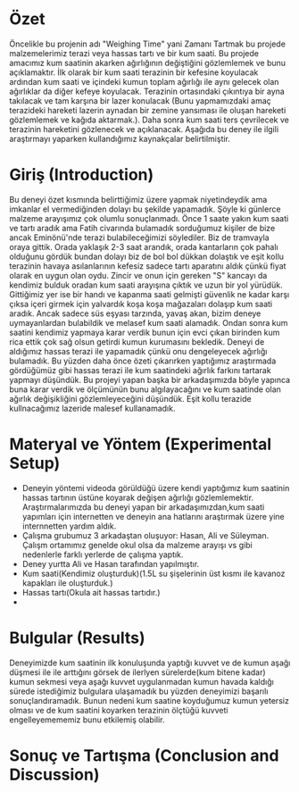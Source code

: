 
# Özet
Öncelikle bu projenin adı "Weighing Time" yani Zamanı Tartmak bu projede malzemelerimiz terazi veya hassas tartı ve bir kum saati.
Bu projede amacımız kum saatinin akarken ağırlığının değiştiğini gözlemlemek ve bunu açıklamaktır.
İlk olarak bir kum saati terazinin bir kefesine koyulacak ardından kum saati ve içindeki kumun toplam ağırlığı ile aynı gelecek olan
ağırlıklar da diğer kefeye koyulacak. Terazinin ortasındaki çıkıntıya bir ayna takılacak ve tam karşına bir lazer konulacak
(Bunu yapmamızdaki amaç terazideki hareketi lazerin aynadan bir zemine yansıması ile oluşan hareketi gözlemlemek ve kağıda aktarmak.).
Daha sonra kum saati ters çevrilecek ve terazinin hareketini gözlenecek ve açıklanacak. Aşağıda bu deney ile ilgili araştırmayı yaparken
kullandığımız kaynakçalar belirtilmiştir.
# Giriş (Introduction)
Bu deneyi özet kısmında belirttiğimiz üzere yapmak niyetindeydik ama imkanlar el vermediğinden dolayı bu şekilde yapamadık. Şöyle ki günlerce malzeme arayışımız çok olumlu sonuçlanmadı. Önce 1 saate yakın kum saati ve tartı aradık ama Fatih civarında bulamadık sorduğumuz kişiler de bize ancak Eminönü'nde terazi bulabileceğimizi söylediler. Biz de tramvayla oraya gittik. Orada yaklaşık 2-3 saat arandık, orada kantarların çok pahalı olduğunu gördük bundan dolayı biz de bol bol dükkan dolaştık ve eşit kollu terazinin havaya asılanlarının kefesiz sadece tartı aparatını aldık çünkü fiyat olarak en uygun olan oydu. Zincir ve onun için gereken "S" kancayı da kendimiz bulduk oradan kum saati arayışına çıktık ve uzun bir yol yürüdük. Gittiğimiz yer ise bir handı ve kapanma saati gelmişti güvenlik ne kadar karşı çıksa içeri girmek için yalvardık koşa koşa mağazaları dolaşıp kum saati aradık. Ancak sadece süs eşyası tarzında, yavaş akan, bizim deneye uymayanlardan bulabildik ve melasef kum saati alamadık. Ondan sonra kum saatini kendimiz yapmaya karar verdik bunun için evci çıkan birinden kum rica ettik çok sağ olsun getirdi kumun kurumasını bekledik. Deneyi de aldığımız hassas terazi ile yapamadık çünkü onu dengeleyecek ağırlığı bulamadık. Bu yüzden daha önce özeti çıkarırken yaptığımız araştırmada gördüğümüz gibi hassas terazi ile kum saatindeki ağırlık farkını tartarak yapmayı düşündük. Bu projeyi yapan başka bir arkadaşımızda böyle yapınca buna karar verdik ve ölçümünün bunu algılayacağını ve kum saatinde olan ağırlık değişikliğini gözlemleyeceğini düşündük. Eşit kollu terazide kullnacağımız lazeride malesef kullanamadık.
# Materyal ve Yöntem (Experimental Setup)
* Deneyin yöntemi videoda görüldüğü üzere kendi yaptığımız kum saatinin hassas tartının üstüne koyarak değişen ağırlığı gözlemlemektir.
Araştırmalarımızda bu deneyi yapan bir arkadaşımızdan,kum saati yapımları için internetten ve deneyin ana hatlarını araştırmak üzere yine internnetten yardım aldık.
* Çalışma grubumuz 3 arkadaştan oluşuyor: Hasan, Ali ve Süleyman. Çalışm ortamımız genelde okul olsa da malzeme arayışı vs gibi nedenlerle farklı yerlerde de çalışma yaptık.
* Deney yurtta Ali ve Hasan tarafından yapılmıştır.
* Kum saati(Kendimiz oluşturduk)(1.5L su şişelerinin üst kısmı ile kavanoz kapakları ile oluşturduk.)
* Hassas tartı(Okula ait hassas tartıdır.) 
* 

# Bulgular (Results)
Deneyimizde kum saatinin ilk konuluşunda yaptığı kuvvet ve de kumun aşağı düşmesi ile  ile arttığını görsek de ilerlyen sürelerde(kum bitene kadar) kumun sekmesi veya aşağı kuvvet uygulanmadan kumun havada kaldığı sürede istediğimiz bulgulara ulaşamadık bu yüzden deneyimizi başarılı sonuçlandıramadık. Bunun nedeni kum saatine koyduğumuz kumun yetersiz olması ve de kum saatini koyarken terazinin ölçtüğü kuvveti engelleyemememiz bunu etkilemiş olabilir.



# Sonuç ve Tartışma (Conclusion and Discussion) 
 


